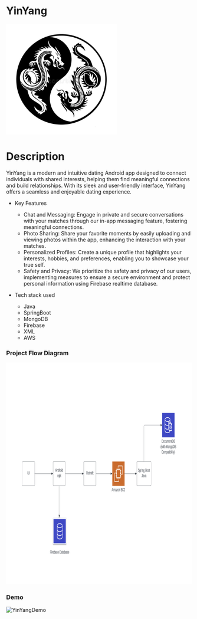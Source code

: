 # YinYang
<img src="/YinYangLogo.webp" alt="Project Flow Diagram" width="300" height="300">

# Description
YinYang is a modern and intuitive dating Android app designed to connect individuals with shared
interests, helping them find meaningful connections and build relationships. With its sleek and
user-friendly interface, YinYang offers a seamless and enjoyable dating experience.

* Key Features
  * Chat and Messaging: Engage in private and secure conversations with your matches through our in-app
  messaging feature, fostering meaningful connections.
  * Photo Sharing: Share your favorite moments by easily uploading and viewing photos within the app,
  enhancing the interaction with your matches.
  * Personalized Profiles: Create a unique profile that highlights your interests, hobbies, and
  preferences, enabling you to showcase your true self.
  * Safety and Privacy: We prioritize the safety and privacy of our users, implementing measures to
  ensure a secure environment and protect personal information using Firebase realtime database.

* Tech stack used
    * Java
    * SpringBoot
    * MongoDB
    * Firebase
    * XML
    * AWS

### Project Flow Diagram

<img src="/ProjectFlowDiagram.png" alt="Project Flow Diagram" width="1000" height="600">

### Demo


![YinYangDemo](https://github.com/silenceofranger/YinYang/assets/38451055/d6d055de-2658-46e2-bd6d-9e6adb11dcd5)
